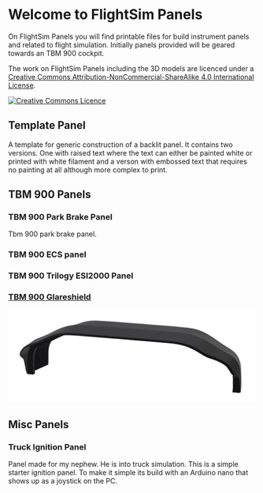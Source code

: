 <!---
layout: page
title: "FlightSim Panels"
--->

# Welcome to FlightSim Panels

On FlightSim Panels you will find printable files for build instrument panels and related to flight simulation. Initially panels provided will be geared towards an TBM 900 cockpit. 

The work on FlightSim Panels including the 3D models are licenced under a <a href="http://creativecommons.org/licenses/by-nc-sa/4.0/">Creative Commons Attribution-NonCommercial-ShareAlike 4.0 International License</a>.

<a rel="license" href="http://creativecommons.org/licenses/by-nc-sa/4.0/"><img alt="Creative Commons Licence" style="border-width:0" src="https://i.creativecommons.org/l/by-nc-sa/4.0/88x31.png" /></a>

## Template Panel
A template for generic construction of a backlit panel. It contains two versions. One with raised text where the text can either be painted white or printed with white filament and a verson with embossed text that requires no painting at all although more complex to print.

## TBM 900 Panels
### TBM 900 Park Brake Panel
Tbm 900 park brake panel.

### TBM 900 ECS panel

### TBM 900 Trilogy ESI2000 Panel

### [TBM 900 Glareshield](pages/glareshield.html)
![3D printed glareshield](assets/glareshield-1.png)


## Misc Panels
### Truck Ignition Panel
Panel made for my nephew. He is into truck simulation. This is a simple starter ignition panel. To make it simple its build with an Arduino nano that shows up as a joystick on the PC.


